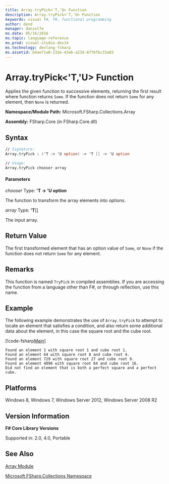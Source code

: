 ```yaml
---
title: Array.tryPick<'T,'U> Function
description: Array.tryPick<'T,'U> Function
keywords: visual f#, f#, functional programming
author: dend
manager: danielfe
ms.date: 05/16/2016
ms.topic: language-reference
ms.prod: visual-studio-dev14
ms.technology: devlang-fsharp
ms.assetid: b4ae71a0-232e-43eb-a23d-87f6fbc33a03 
---
```


# Array.tryPick<'T,'U> Function

Applies the given function to successive elements, returning the first result where function returns `Some`. If the function does not return `Some` for any element, then `None` is returned.

**Namespace/Module Path:** Microsoft.FSharp.Collections.Array

**Assembly:** FSharp.Core (in FSharp.Core.dll)


## Syntax

```fsharp
// Signature:
Array.tryPick : ('T -> 'U option) -> 'T [] -> 'U option

// Usage:
Array.tryPick chooser array
```

#### Parameters
*chooser*
Type: **'T -&gt; 'U option**


The function to transform the array elements into options.


*array*
Type: **'T**[[]](https://msdn.microsoft.com/library/def20292-9aae-4596-9275-b94e594f8493)


The input array.


## Return Value

The first transformed element that has an option value of `Some`, or `None` if the function does not return `Some` for any element.

## Remarks
This function is named `TryPick` in compiled assemblies. If you are accessing the function from a language other than F#, or through reflection, use this name.

## Example

The following example demonstrates the use of `Array.tryPick` to attempt to locate an element that satisfies a condition, and also return some additional data about the element, in this case the square root and the cube root.

[!code-fsharp[Main](~/samples/snippets/fsharp/arrays/snippet27.fs)]

```
Found an element 1 with square root 1 and cube root 1.
Found an element 64 with square root 8 and cube root 4.
Found an element 729 with square root 27 and cube root 9.
Found an element 4096 with square root 64 and cube root 16.
Did not find an element that is both a perfect square and a perfect cube.
```

## Platforms
Windows 8, Windows 7, Windows Server 2012, Windows Server 2008 R2


## Version Information
**F# Core Library Versions**

Supported in: 2.0, 4.0, Portable

## See Also
[Array Module](index.md)

[Microsoft.FSharp.Collections Namespace](../Microsoft.FSharp.Collections-Namespace.md)